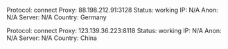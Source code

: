 Protocol: connect
Proxy: 88.198.212.91:3128
Status: working
IP: N/A
Anon: N/A
Server: N/A
Country: Germany

Protocol: connect
Proxy: 123.139.36.223:8118
Status: working
IP: N/A
Anon: N/A
Server: N/A
Country: China

